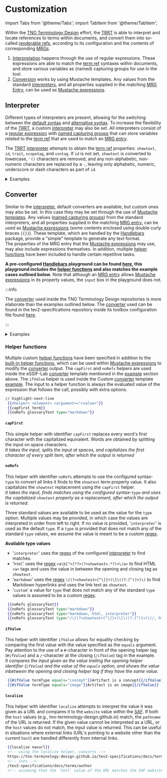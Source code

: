 # Customization

import Tabs from '@theme/Tabs';
import TabItem from '@theme/TabItem';

Within the [TNO Terminology Design](@) effort, the [TRRT](@) is able to interpret and locate references to terms within documents, and convert them into so-called [renderable refs](@), according to its configuration and the contents of corresponding [MRGs](mrg@).

1. [Interpretation](#interpreter) happens through the use of regular expressions. These expressions are able to match the [term ref](@) syntaxes within documents, and store various variables as (named) capturing groups for use in the tool.
2. [Conversion](#converter) works by using Mustache templates. Any values from the standard [interpreters](#interpreter), and all properties supplied in the matching [MRG Entry](@), can be used as [Mustache expressions](https://handlebarsjs.com/guide/expressions).

## Interpreter
Different types of interpreters are present, allowing for the switching between the [default syntax](specifications#interpretation-of-the-term-ref) and [alternative syntax](specifications#interpretation-of-the-term-ref). To increase the flexibility of the [TRRT](@), a custom [interpreter](@) may also be set. All interpreters consist of a [regular expression](@) with [named capturing groups](@) that can store variables related to the [term ref](@) that are used to match an [MRG entry](@).

The [TRRT](@) [interpreter](@) attempts to obtain the [term ref](@) properties: `showtext`, `id`, `trait`, `scopetag`, and `vsntag`. If `id` is not set, `showtext` is converted to lowercase, `'()` characters are removed, and any non-alphabetic, non-numeric characters are replaced by a `-`, leaving only alphabetic, numeric, underscore or dash characters as part of `id`.

<details>
  <summary>Examples</summary>

Setting interpreters mainly allows for the use of different [term ref](@) syntaxes. As long as the basic properties listed above can be obtained from the [term ref](@), any custom [interpreter](@) may be set. When a value of a [named capturing group](@) is empty, it is filled by the [TRRT](@) with (default) values according to the [specifications](specifications#interpretation-of-the-term-ref). The following examples attempt to illustrate the differences between the default, alternative and custom interpreters. 

<Tabs
  defaultValue="basic"
  values={[
    {label: 'Basic', value: 'basic'},
    {label: 'Alternative', value: 'alternative'},
    {label: 'Custom', value: 'custom'},
  ]}>

<TabItem value="basic">

**Syntax**<br/>
\[`show text`\](@)<br/>
\[`show text`\](`showtext`@`scopetag`)<br/>
\[`show text`\](`term`#`trait`@`scopetag`:`vsntag`)<br/>

**Information**<br/>
The default/basic [interpreter](@) uses a [regex](@) that can find [term refs](@) using the [default syntax](specifications#interpretation-of-the-term-ref) as displayed here above. Not specifying an interpreter, or using '`default`' as the value of the interpreter, sets the [regex](@) displayed below as the interpreter.

~~~regex
(?:(?<=[^`\\])|^)\[(?=[^@\]]+\]\([#a-z0-9_-]*@[:a-z0-9_-]*\))
(?<showtext>[^\n\]@]+)\]\((?:(?<id>[a-z0-9_-]*)?(?:#(?<trait>[a-z0-9_-]+))?)?@(?<scopetag>[a-z0-9_-]*)(?::(?<vsntag>[a-z0-9_-]+))?\)
~~~

The first part of the [regex](@) pattern (displayed on the first line) is responsible for finding the start of a term ref using the [default syntax](specifications#interpretation-of-the-term-ref). The second part of the [regex](@) pattern finds the various parts of the [term ref](@) and stores them as [named capturing groups](@).

</TabItem>
<TabItem value="alternative">

**Syntax**<br/>
\[`show text`@\]<br/>
\[`show text`@`scopetag`\]<br/>
\[`show text`@`scopetag`:`vsntag`\](`term`#`trait`)

**Information**<br/>
The alternative [interpreter](@) uses a [regex](@) that can find [term refs](@) using the [alternative syntax](specifications#interpretation-of-the-term-ref) as displayed here above. Using '`alternative`' as the value of the interpreter, sets the [regex](@) displayed below as the interpreter.

The alternative syntax moves the `@`-character from the default syntax within the square brackets. This is particularly useful in the vast majority of cases, where the default processing of `showtext` results in `term`, and `trait` is absent.

~~~regex
(?:(?<=[^`\\])|^)\[(?=[^@\]]+@[:a-z0-9_-]*\](?:\([#a-z0-9_-]+\))?)
(?<showtext>[^\n\]@]+?)@(?<scopetag>[a-z0-9_-]*)(?::(?<vsntag>[a-z0-9_-]+?))?\](?:\((?<id>[a-z0-9_-]*)(?:#(?<trait>[a-z0-9_-]+?))?\))?
~~~

Similar to the other example interpreters, the first part of the [regex](@) pattern (displayed on the first line) is responsible for finding the start of a term ref and the second part of the [regex](@) pattern finds the various parts of the [term ref](@) and stores them as [named capturing groups](@).

</TabItem>
<TabItem value="custom">

:::caution

Writing custom interpreters is a precise task. Please make sure you understand the [specifications](specifications) of the [TRRT](@), and have a solid grasp on using regular expressions. When using the [yaml config file](usage#configuration-file) also pay close attention to the way in which newlines are interpreted.

:::

**Syntax**<br/>
\ref{`show text`@}<br/>
\ref{`show text`@`scopetag`}<br/>
\ref{`show text`@`scopetag`:`vsntag`}(`term`#`trait`)

**Information**<br/>
Custom interpreters allow for the ability to use any kind of syntax to obtain the necessary [term ref](@) properties. The lines above show a combination of the `\ref{}` object referencing syntax used in LaTeX and the alternative syntax. Properties of this custom [term ref](@) syntax can be interpreted using the [regex](@) pattern below.

```regex
(?:(?<=[^`\\])|^)\\ref{(?=[^@\}]+[:a-z0-9_-]*\}?)
(?<showtext>[^\n\}@]+?)@(?<scopetag>[a-z0-9_-]*)(?::(?<vsntag>[a-z0-9_-]+?))?\}(?:\((?<id>[a-z0-9_-]*)(?:#(?<trait>[a-z0-9_-]+?))?\))?
```
Similar to the other example interpreters, the first part of the [regex](@) pattern (displayed on the first line) is responsible for finding the start of a term ref and the second part of the [regex](@) pattern finds the various parts of the [term ref](@) and stores them as [named capturing groups](@).<br/>

</TabItem>
</Tabs>

</details>

## Converter
Similar to the [interpreter](#interpreter), default converters are available, but custom ones may also be set. In this case they may be set through the use of [Mustache templates](https://handlebarsjs.com/guide/). Any values ([named capturing groups](@)) from the standard interpreters, and all properties supplied in the matching [MRG entry](@), can be used as [Mustache expressions](https://handlebarsjs.com/guide/expressions) (some contents enclosed using double curly braces `{{}}`). These template, which are handled by the [Handlebars](https://handlebarsjs.com/) package, provide a "simple" template to generate any text format.<br/>
The properties of the MRG entry that the [Mustache expressions](https://handlebarsjs.com/guide/expressions) may use, may also include expressions themselves. In addition, multiple [helper functions](#helper-functions) have been included to handle certain repetitive tasks.

**A pre-configured [Handlebars](https://handlebarsjs.com/) playground can be found [here](https://handlebarsjs.com/playground.html#format=1&currentExample=%7B%22template%22%3A%22-%20Markdown%3A%20%5B%7B%7Bshowtext%7D%7D%5D(%7B%7Bnavurl%7D%7D%7B%7B%23trait%7D%7D%23%7B%7B%2Ftrait%7D%7D%7B%7Btrait%7D%7D)%5Cn-%20HTML%3A%20%3Ca%20href%3D%5C%22%7B%7Bnavurl%7D%7D%7B%7B%23trait%7D%7D%23%7B%7B%2Ftrait%7D%7D%7B%7Btrait%7D%7D%5C%22%3E%7B%7Bshowtext%7D%7D%3C%2Fa%3E%5Cn-%20eSSIF-Lab%3A%20%3Ca%20href%3D%5C%22%7B%7Bnavurl%7D%7D%7B%7B%23trait%7D%7D%23%7B%7B%2Ftrait%7D%7D%7B%7Btrait%7D%7D%5C%22%20title%3D%5C%22%7B%7BcapFirst%20term%7D%7D%3A%20%7B%7BnoRefs%20glossaryText%7D%7D%5C%22%3E%7B%7Bshowtext%7D%7D%3C%2Fa%3E%5Cn-%20Custom%3A%20%7B%7B%23ifValue%20termType%20equals%3D%5C%22concept%5C%22%7D%7D%3Ca%20href%3D%5C%22%7B%7Bnavurl%7D%7D%7B%7B%23trait%7D%7D%23%7B%7B%2Ftrait%7D%7D%7B%7Btrait%7D%7D%5C%22%3E%7B%7Bshowtext%7D%7D%3C%2Fa%3E%7B%7B%2FifValue%7D%7D%7B%7B%23ifValue%20termType%20equals%3D%5C%22image%5C%22%7D%7D%3Cimg%20src%3D%5C%22%7B%7Blocator%7D%7D.jpg%5C%22%20alt%3D%5C%22%7B%7Bshowtext%7D%7D%5C%22%20width%3D%5C%22500%5C%22%20height%3D%5C%22600%5C%22%3E%7B%7B%2FifValue%7D%7D%5Cn%22%2C%22partials%22%3A%5B%5D%2C%22input%22%3A%22%7B%5Cn%20%20showtext%3A%20%5C%22Curators%5C%22%2C%5Cn%20%20trait%3A%20%5C%22examples%5C%22%2C%5Cn%20%20term%3A%20%5C%22curator%5C%22%2C%5Cn%20%20scopetag%3A%20%5C%22termdsn%5C%22%2C%5Cn%20%20vsntag%3A%20%5C%22main%5C%22%2C%5Cn%20%20termType%3A%20%5C%22concept%5C%22%2C%5Cn%20%20glossaryTerm%3A%20%5C%22Curator%20(of%20a%20Scope)%5C%22%2C%5Cn%20%20glossaryText%3A%20%5C%22a%20person%20responsible%20for%20%5Bcurating%5D(%40)%20the%20%5Bterminologies%5D(%40)%20within%20a%20%5Bscope%5D(%40)%2C%20to%20ensure%20shared%20understanding%20among%20a%20%5Bcommunity%5D(%40)%20working%20together%20on%20a%20particular%20set%20of%20objectives.%5C%22%2C%5Cn%20%20grouptags%3A%20%5C%22terminology%5C%22%2C%5Cn%20%20locator%3A%20%5C%22curator%5C%22%2C%5Cn%20%20navurl%3A%20%5C%22terminology%2Fcurator.md%5C%22%5Cn%7D%5Cn%22%2C%22output%22%3A%22-%20Markdown%3A%20%5BCurators%5D(terminology%2Fcurator.md%23examples)%5Cn-%20HTML%3A%20%3Ca%20href%3D%5C%22terminology%2Fcurator.md%23examples%5C%22%3ECurators%3C%2Fa%3E%5Cn-%20eSSIF-Lab%3A%20%3Ca%20href%3D%5C%22terminology%2Fcurator.md%23examples%5C%22%20title%3D%5C%22Curator%3A%20a%20person%20responsible%20for%20Curating%20the%20Terminologies%20within%20a%20Scope%2C%20to%20ensure%20shared%20understanding%20among%20a%20Community%20working%20together%20on%20a%20particular%20set%20of%20objectives.%5C%22%3ECurators%3C%2Fa%3E%5Cn-%20Custom%3A%20%3Ca%20href%3D%5C%22terminology%2Fcurator.md%23examples%5C%22%3ECurators%3C%2Fa%3E%5Cn%22%2C%22preparationScript%22%3A%22const%20pattern%20%3D%20'%2F(%3F%3A%5B%5E%60%5C%5C%5C%5C%5C%5C%5C%5C%5D%7C%5E)%5C%5C%5C%5C%5B(%3F%3D%5B%5E%40%5C%5C%5C%5C%5D%5D%2B%5C%5C%5C%5C%5D%5C%5C%5C%5C(%5B%23a-z0-9_-%5D*%40%5B%3Aa-z0-9_-%5D*%5C%5C%5C%5C))(%3F%3Cshowtext%3E%5B%5E%5C%5C%5C%5Cn%5C%5C%5C%5C%5D%40%5D%2B)%5C%5C%5C%5C%5D%5C%5C%5C%5C((%3F%3A(%3F%3Cid%3E%5Ba-z0-9_-%5D*)%3F(%3F%3A%23(%3F%3Ctrait%3E%5Ba-z0-9_-%5D%2B))%3F)%3F%40(%3F%3Cscopetag%3E%5Ba-z0-9_-%5D*)(%3F%3A%3A(%3F%3Cvsntag%3E%5Ba-z0-9_-%5D%2B))%3F%5C%5C%5C%5C)%2Fg'%3B%5Cn%2F%2F%20Basic%20Term%20Ref%20syntax%2C%20but%20with%20escaped%20symbols%20to%20function%20correctly%5Cn%5Cnfunction%20noRefsHelper(text)%20%7B%5Cn%20%5Ctlet%20regex%20%3D%20new%20RegExp(pattern.replace(%2F%5E%5C%5C%2F%7C%5C%5C%2F%5Ba-z%5D*%24%2Fg%2C%20'')%2C%20'g')%3B%5Cn%20%20%20%20let%20matches%20%3D%20Array.from(text.matchAll(regex))%3B%5Cn%20%20%20%20if%20(matches.length%20%3E%200)%20%7B%5Cn%20%20%20%20%20%20%20%20%2F%2F%20Iterate%20over%20each%20match%20found%20in%20the%20text%20string%5Cn%20%20%20%20%5Ctfor%20(const%20match%20of%20matches)%20%7B%5Cn%20%20%20%20%20%20%20%20%20%20%20%20if%20(match.groups.showtext)%20%7B%5Cn%20%20%20%20%20%20%20%20%20%20%20%20%20%20%20%20%2F%2F%20replace%20the%20match%20with%20the%20showtext%20property%20and%20make%20the%20first%20letter%20capitalized%5Cn%20%20%20%20%20%20%20%20%20%20%20%20%20%20%20%20text%20%3D%20text.replace(match%5B0%5D%2C%20capFirstHelper('%20'%20%2B%20match.groups.showtext))%3B%5Cn%20%20%20%20%20%20%20%20%20%20%20%20%7D%5Cn%20%20%20%20%20%20%20%20%7D%5Cn%20%20%20%20%7D%5Cn%20%20%20%20return%20text%3B%5Cn%7D%5Cn%5Cnfunction%20capFirstHelper(text)%20%7B%5Cn%5Ctconst%20words%20%3D%20text.split('%20')%3B%5Cn%20%20%20%20const%20capitalizedWords%20%3D%20words.map((word)%20%3D%3E%5Cn%20%20%20%20%5Ctword.charAt(0).toUpperCase()%20%2B%20word.slice(1)%5Cn%20%20%20%20)%3B%5Cn%20%20%20%20return%20capitalizedWords.join('%20')%3B%5Cn%7D%5Cn%5Cnfunction%20ifValueHelper(conditional%2C%20options)%20%7B%5Cn%20%20if%20(conditional%20%3D%3D%20options.hash.equals)%20%7B%5Cn%20%20%20%20return%20options.fn(this)%3B%5Cn%20%20%7D%5Cn%20%20else%20%7B%5Cn%20%20%20%20return%20options.inverse(this)%3B%5Cn%20%20%7D%5Cn%7D%5Cn%5CnHandlebars.registerHelper('noRefs'%2C%20noRefsHelper)%3B%5CnHandlebars.registerHelper('capFirst'%2C%20capFirstHelper)%3B%5CnHandlebars.registerHelper('ifValue'%2C%20ifValueHelper)%3B%5Cn%22%2C%22handlebarsVersion%22%3A%224.7.8%22%7D), this playground includes the [helper functions](#helper-functions) and also matches the example cases outlined below.** Note that although an [MRG entry](@) allows [Mustache expressions](https://handlebarsjs.com/guide/expressions) in its property values, the `input` box in the playground does not.

:::info

The [converter](@) used inside the TNO Terminology Design repositories is more elaborate than the examples outlined below. The [converter](@) used can be found in the tev2-specifications repository inside its toolbox configuration file found [here](https://github.com/tno-terminology-design/tev2-specifications/blob/main/docs/config.yaml).

:::


<details>
  <summary>Examples</summary>

Every explored example uses the following (simplified) [MRG entry](@) properties. The [converter](@) also has access to the properties of the [term ref](@), which in this case is the term [Curator](@).<br/>
For the examples, we imagine that the following [term ref](@), using the [default syntax](specifications#interpretation-of-the-term-ref), was found by the interpreter: \[`Curators`\](#`examples`@`termdsn`:`main`).

<details>
  <summary>MRG Entry</summary>

```yaml
-
  term: 'curator'
  scopetag: 'termdsn'
  vsntag: 'main'
  termType: 'concept'
  glossaryTerm: 'Curator (of a Scope)'
  glossaryText: 'a person responsible for [curating](@) the [terminologies](@) within a [scope](@), to ensure shared understanding among a [community](@) working together on a particular set of [objectives](@).'
  hoverText: '{{capFirst term}}: {{noRefs glossaryText}}'
  grouptags: [ 'terminology' ]
  formPhrases: [ 'curator{ss}', 'terminology-curator{ss}' ]
  navurl: 'terms/curator.md'
  headingids:
    - 'curator-of-a-scope'
    - 'examples'
    - 'notes'
-
```

</details>

<Tabs
  defaultValue="markdown"
  values={[
    {label: 'Markdown', value: 'markdown'},
    {label: 'HTML', value: 'html'},
    {label: 'eSSIF-Lab', value: 'essif'},
    {label: 'Custom', value: 'custom'},
  ]}>

<TabItem value="markdown">

The most basic [converter](@) can be used by not specifiying a converter, or by setting '`markdown`', or the template string below, as the value of `converter`. In this case, the original `showtext` of the [term ref](@) properties is used in addition to the `navurl` property of the [MRG entry](@), with the `trait` property of the [term ref](@) (leading with a `#`-character) being added if it is available.

```hbs title="Markdown Mustache template"
 [{{showtext}}]({{navurl}}{{#trait}}#{{/trait}}{{trait}})
```

Resulting in the following [renderable ref](@) Markdown that, when rendered, results in a hyperlink to the `navurl`.

**[Curators]\(terms/curator.md#examples)**


</TabItem>
<TabItem value="html">

The HTML [converter](@) can be used by setting '`html`', or the template string below, as the value of `converter`. Similar to the Markdown converter, the original `showtext` of the [term ref](@) properties is used in addition to the `navurl` [MRG entry](@) property with the `trait` [term ref](@) property, leading with a `#`-character, being added if it is available.

```hbs title="HTML Mustache template"
 <a
 href="{{navurl}}{{#trait}}#{{/trait}}{{trait}}"
 >{{showtext}}</a>
```

Resulting in the following [renderable ref](@) HTML `<a>` tag that defines a hyperlink to the `navurl`.<br/>

```html
 <a href="terms/curator.md#examples">Curators</a>
```

</TabItem>
<TabItem value="essif">

This example [converter](@) can be used by setting '`essif`', or the template string below, as the value of `converter`. In this case we would like our external rendering tool to display text when a [renderable ref](@) is being hovered over in a HTML context.

The `glossaryText` property in the [MRG entry](@) is unformatted currently; using it as the 'hover text' will make it start without any capitalization (`term` property is lowercase), and will use the unresolved [term ref](@) syntaxes (i.e., \[curating\](@)) as included in the `glossaryText`. To tidy up the values we use the [helper functions](#helper-functions), and skip the use of the `hoverText` property all together by being smart with our custom converter.

```hbs title="eSSIF Mustache template"
 <a
 href="{{navurl}}{{#trait}}#{{/trait}}{{trait}}"
 title="{{capFirst term}}: {{noRefs glossaryText}}">{{showtext}}</a>
```

The above [converter](@) will result in the `title` html element being filled with the following renderable string.

```
 "Curator: a person responsible for Curating the Terminologies within a Scope, to ensure shared understanding among a Community working together on a particular set of objectives."
```

Resulting in the following [renderable ref](@) HTML `<a>` tag (multiline example for better readability) that defines a hyperlink to the `navurl` and can display a text on **<u title="Curator: a person responsible for Curating the Terminologies within a Scope, to ensure shared understanding among a Community working together on a particular set of objectives.">hover</u>**.

```html
<a
href="terms/curator.md#examples" 
title="Curator: a person responsible for Curating the Terminologies within a Scope, to ensure shared understanding among a Community working together on a particular set of objectives."
>Curators</a>
```

</TabItem>
<TabItem value="custom">

This example uses the [`ifValue`](#ifvalue) helper to conditionally render a block based on the `termType` [MRG entry](@) property value. When the type is of value `concept`, a [converter](@) similar to the HTML example is displayed. When the type is of value `image`, an image is displayed using the value of `locator`. The [converter](@) below attempts to show the creative possibilities of using the converters, expressions and helper functions.

```hbs title="Custom Mustache template"
 {{#ifValue termType equals="concept"}}<a href="{{navurl}}{{#trait}}#{{/trait}}{{trait}}">{{showtext}}</a>{{/ifValue}}
 {{#ifValue termType equals="image"}}<img src="{{locator}}.jpg" alt="{{showtext}}" width="500" height="600">{{/ifValue}}
```

Resulting in the following [renderable ref](@) HTML `<a>` or `<img>` tag that defines a hyperlink or an image based on the `termType` [MRG entry](@) property value.

```html
 <a href="terms/curator.md#example">Curators</a>
 or
 <img src="curator.jpg" alt="Curators" width="500" height="600">
```

By changing the value of property `termType` in the `input` of the abovementioned [playground](#converter), the changed `output` should be visible instantly.

</TabItem>

</Tabs>

</details>

### Helper functions
Multiple custom [helper functions](https://handlebarsjs.com/guide/expressions.html#helpers) have been specified in addition to the [built-in helper functions](https://handlebarsjs.com/guide/builtin-helpers.html), which can be used within [Mustache expressions](https://handlebarsjs.com/guide/expressions) to modify the [converter](@) output. The `capFirst` and `noRefs` helpers are used inside the eSSIF-Lab [converter](@) template mentioned in the [example](#converter) section above. The `ifValue` helper is used inside the Custom [converter](@) template [example](#converter). The input to a helper function is always the evaluated value of the expression that follows the call, possibly with extra options.

```hbs title="Mustache expression format"
// highlight-next-line
 {{<helper> <element> <argument>="<value>"}}
 {{capFirst term}}
 {{noRefs glossaryText type="markdown"}}
```


#### `capFirst`
This simple helper with identifier `capFirst` replaces every word's first character with the capitalized equivalent. Words are obtained by splitting the input on space characters.<br/>
*It takes the input, splits the input at spaces, and capitalizes the first character of every split item, after which the output is returned*

#### `noRefs`
This helper with identifier `noRefs` attempts to use the configured syntax-`type` to convert all links it finds to the `showtext` term property value. It also capitalizes the `showtext` replacement using the `capFirst` helper.<br/>
*It takes the input, finds matches using the configured syntax-`type` and uses the capitalized `showtext` property as a replacement, after which the output is returned.*

Three standard values are available to be used as the value for the `type` option. Multiple values may be provided, in which case the values are interpreted in order from left to right. If no value is provided, '`interpreter`' is used as the default `type`. If a `type` is provided that does not match any of the standard `type` values, we assume the value is meant to be a custom [regex](@).

**Available type values**
- '`interpreter`' uses the [regex](@) of the configured [interpreter](#interpreter) to find matches.
- '`html`' uses the [regex](@) `<a\b[^>]*?>(?<showtext>.*?)<\/a>` to find HTML `<a>` tags and uses the value in between the opening and closing tag as `showtext`.
- '`markdown`' uses the [regex](@) `\[(?<showtext>[^\]]+)\]\((?:[^)]+)\)` to find Markdown hyperlinks and uses the link text as `showtext`.
- '`custom`' a value for `type` that does not match any of the standard `type` values is assumed to be a custom [regex](@).

```hbs title="NoRefs example"
 {{noRefs glossaryText}}
 {{noRefs glossaryText type="markdown"}}
 {{noRefs glossaryText type="markdown, html, interpreter"}}
 {{noRefs glossaryText type="/\[(?<showtext>[^\]]+)\]\((?:[^)]+)\)/, html"}}
```

#### `ifValue`
This helper with identifier `ifValue` allows for equality checking by comparing the first value with the value specified as the `equals` argument. Pay attention to the use of a `#`-character in front of the opening helper tag (`#ifValue`) and a `/`-character at the closing (`/ifValue`) tag in the example.<br/>
 *It compares the input given as the value trailing the opening helper identifier (`ifValue`) and the value of the `equals` option, and shows the value inbetween the opening and closing helper tag if they have the same value.*

```hbs title="ifValue example"
 {{#ifValue termType equals="concept"}}Artifact is a concept{{/ifValue}}
 {{#ifValue termType equals="image"}}Artifact is an image{{/ifValue}}
```

#### `localize`
This helper with identifier `localize` attempts to interpret the value it was given as a URL and compares it to the `website` value within the [SAF](@). If both the `host` values (e.g., tno-terminology-design.github.io) match, the `pathname` of the URL is returned. If the given value cannot be interpreted as a URL, or the `host` values do not match, the input value is returned. This can be useful in situations where external links (URL's pointing to a website other than the current `host`) are handled differently from internal links.

```hbs title="localize example"
 {{localize navurl}}
 <!-- using the localize helper, converts -->
 https://tno-terminology-design.github.io/tev2-specifications/docs/terms/author
 <!-- into -->
 /tev2-specifications/docs/terms/author
 <!-- assuming that the `host` value of the URL matches the SAF website's `host` value -->
```

